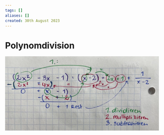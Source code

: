 ```yaml
---
tags: []
aliases: []
created: 30th August 2023
---
```


# Polynomdivision

![](assets/Pasted%20image%2020230830161034.png)